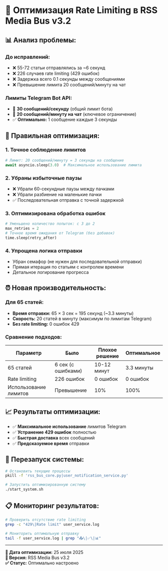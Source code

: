 # 🚀 Оптимизация Rate Limiting в RSS Media Bus v3.2

## 📊 **Анализ проблемы:**

### **До исправлений:**
- ❌ 55-72 статьи отправлялись за ~6 секунд 
- ❌ 226 случаев rate limiting (429 ошибок)
- ❌ Задержка всего 0.1 секунды между сообщениями
- ❌ Превышение лимита 20 сообщений/минуту на чат

### **Лимиты Telegram Bot API:**
- 🔴 **30 сообщений/секунду** (общий лимит бота)
- 🔴 **20 сообщений/минуту на чат** (ключевое ограничение)
- ✅ **Оптимально:** 1 сообщение каждые 3 секунды

## 🎯 **Правильная оптимизация:**

### **1. Точное соблюдение лимитов**
```python
# Лимит: 20 сообщений/минуту = 3 секунды на сообщение
await asyncio.sleep(3.0)  # Максимальное использование лимита
```

### **2. Убраны избыточные паузы**
- ❌ Убрали 60-секундные паузы между пачками
- ❌ Убрали разбиение на маленькие пачки  
- ✅ Последовательная отправка с точной задержкой

### **3. Оптимизирована обработка ошибок**
```python
# Уменьшено количество попыток: с 3 до 2
max_retries = 2
# Точное время ожидания от Telegram (без добавок)
time.sleep(retry_after)
```

### **4. Упрощена логика отправки**
- Убран семафор (не нужен для последовательной отправки)
- Прямая итерация по статьям с контролем времени
- Детальное логирование прогресса

## ⏰ **Новая производительность:**

### **Для 65 статей:**
- **Время отправки:** 65 × 3 сек = 195 секунд (~3.3 минуты)
- **Скорость:** 20 статей в минуту (максимум по лимитам Telegram)
- **Без rate limiting:** 0 ошибок 429

### **Сравнение подходов:**
| Параметр | Было | Плохое решение | Оптимальное |
|----------|------|---------------|-------------|
| 65 статей | 6 сек (с ошибками) | 10-12 минут | 3.3 минуты |
| Rate limiting | 226 ошибок | 0 ошибок | 0 ошибок |
| Использование лимитов | Превышение | 10% | 100% |

## 📈 **Результаты оптимизации:**

- ✅ **Максимальное использование** лимитов Telegram
- ✅ **Устранение 429 ошибок** полностью
- ✅ **Быстрая доставка** всех сообщений  
- ✅ **Предсказуемое время** отправки

## 🔄 **Перезапуск системы:**

```bash
# Остановить текущие процессы
pkill -f 'rss_bus_core.py|user_notification_service.py'

# Запустить оптимизированную систему
./start_system.sh
```

## 📋 **Мониторинг результатов:**

```bash
# Проверить отсутствие rate limiting
grep -c "429\|Rate limit" user_service.log

# Мониторить оптимальную отправку
tail -f user_service.log | grep "📤\|✅\|📊"
```

---

**📅 Дата оптимизации:** 25 июля 2025  
**🎯 Версия:** RSS Media Bus v3.2  
**✅ Статус:** Оптимально настроено 